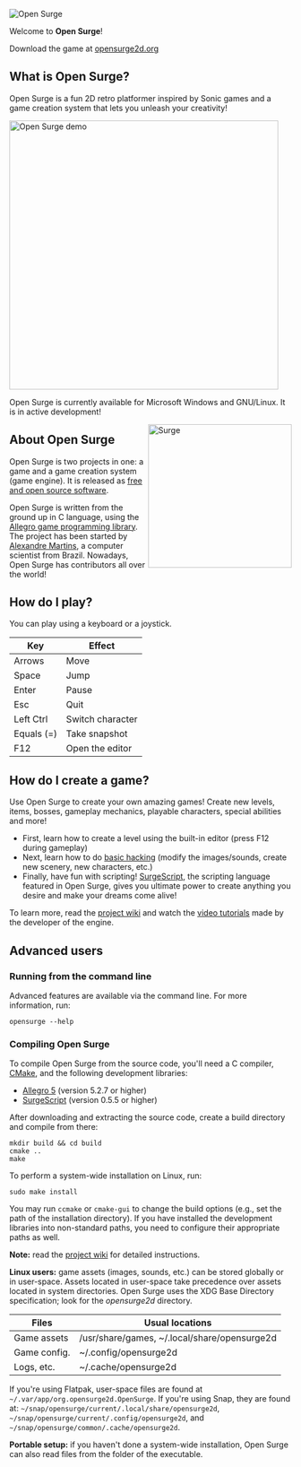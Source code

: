 ![Open Surge](logo.png)

Welcome to **Open Surge**!

Download the game at [opensurge2d.org](http://opensurge2d.org)

## What is Open Surge?

Open Surge is a fun 2D retro platformer inspired by Sonic games and a game creation system that lets you unleash your creativity!

<img src="https://opensurge2d.org/surge-demo.gif" alt="Open Surge demo" width="480">

Open Surge is currently available for Microsoft Windows and GNU/Linux. It is in active development!

<img src="surge.png" alt="Surge" width="256" align="right">

## About Open Surge

Open Surge is two projects in one: a game and a game creation system (game engine). It is released as [free and open source software](https://en.wikipedia.org/wiki/Free_and_open-source_software).

Open Surge is written from the ground up in C language, using the [Allegro game programming library](http://liballeg.org). The project has been started by [Alexandre Martins](http://github.com/alemart), a computer scientist from Brazil. Nowadays, Open Surge has contributors all over the world!

## How do I play?

You can play using a keyboard or a joystick.

| Key           | Effect          
| --------------|------------------|
| Arrows        | Move             |
| Space         | Jump             |
| Enter         | Pause            |
| Esc           | Quit             |
| Left Ctrl     | Switch character |
| Equals (=)    | Take snapshot    |
| F12           | Open the editor  |

## How do I create a game?

Use Open Surge to create your own amazing games! Create new levels, items, bosses, gameplay mechanics, playable characters, special abilities and more!

* First, learn how to create a level using the built-in editor (press F12 during gameplay)
* Next, learn how to do [basic hacking](http://opensurge2d.org) (modify the images/sounds, create new scenery, new characters, etc.)
* Finally, have fun with scripting! [SurgeScript](http://docs.opensurge2d.org), the scripting language featured in Open Surge, gives you ultimate power to create anything you desire and make your dreams come alive!

To learn more, read the [project wiki](http://opensurge2d.org/wiki) and watch the [video tutorials](http://youtube.com/alemart88) made by the developer of the engine.

## Advanced users

### Running from the command line

Advanced features are available via the command line. For more information, run:

```
opensurge --help
```

### Compiling Open Surge

To compile Open Surge from the source code, you'll need a C compiler, [CMake](http://cmake.org), and the following development libraries:

* [Allegro 5](http://liballeg.org) (version 5.2.7 or higher)
* [SurgeScript](http://github.com/alemart/surgescript) (version 0.5.5 or higher)

After downloading and extracting the source code, create a build directory and compile from there:

```
mkdir build && cd build
cmake ..
make
```

To perform a system-wide installation on Linux, run:

```
sudo make install
```

You may run `ccmake` or `cmake-gui` to change the build options (e.g., set the path of the installation directory). If you have installed the development libraries into non-standard paths, you need to configure their appropriate paths as well.

**Note:** read the [project wiki](http://opensurge2d.org/wiki) for detailed instructions.

**Linux users:** game assets (images, sounds, etc.) can be stored globally or in user-space. Assets located in user-space take precedence over assets located in system directories. Open Surge uses the XDG Base Directory specification; look for the *opensurge2d* directory.

| Files         | Usual locations       |
| --------------|-----------------------|
| Game assets   | /usr/share/games, ~/.local/share/opensurge2d |
| Game config.  | ~/.config/opensurge2d |
| Logs, etc.    | ~/.cache/opensurge2d  |

If you're using Flatpak, user-space files are found at `~/.var/app/org.opensurge2d.OpenSurge`. If you're using Snap, they are found at: `~/snap/opensurge/current/.local/share/opensurge2d`, `~/snap/opensurge/current/.config/opensurge2d`, and `~/snap/opensurge/common/.cache/opensurge2d`.

**Portable setup:** if you haven't done a system-wide installation, Open Surge can also read files from the folder of the executable.
